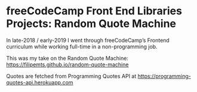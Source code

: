 # freeCodeCamp Front End Libraries Projects: Random Quote Machine

In late-2018 / early-2019 I went through freeCodeCamp’s Frontend curriculum while working full-time in a non-programming job. 

This was my take on the Random Quote Machine: https://filipemts.github.io/random-quote-machine

Quotes are fetched from Programming Quotes API at https://programming-quotes-api.herokuapp.com
